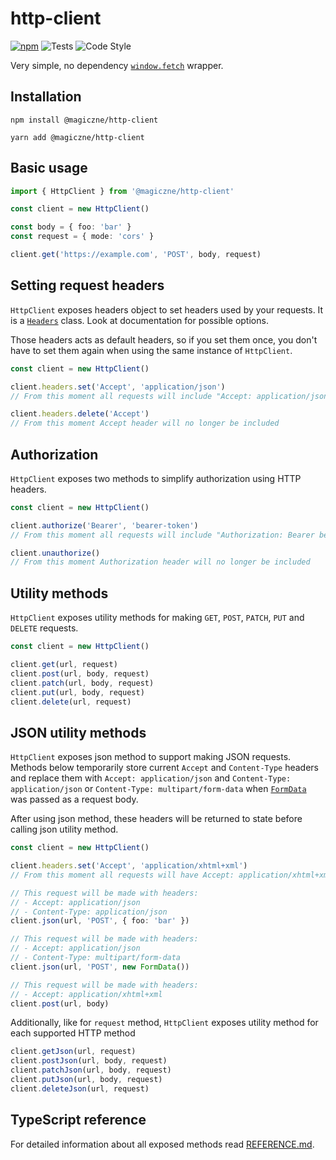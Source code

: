 # http-client
[![npm][badge]][0] 
![Tests](https://github.com/Magiczne/http-client/workflows/Tests/badge.svg)
![Code Style](https://github.com/Magiczne/http-client/workflows/Code%20Style/badge.svg)

Very simple, no dependency [`window.fetch`][1] wrapper.

## Installation

```
npm install @magiczne/http-client
```

```
yarn add @magiczne/http-client
```

## Basic usage

```typescript
import { HttpClient } from '@magiczne/http-client'

const client = new HttpClient()

const body = { foo: 'bar' }
const request = { mode: 'cors' }

client.get('https://example.com', 'POST', body, request)
```

## Setting request headers

`HttpClient` exposes headers object to set headers used by your requests. It is a 
[`Headers`][2] class. Look at documentation for possible options.

Those headers acts as default headers, so if you set them once, you don't have to set
them again when using the same instance of `HttpClient`.

```typescript
const client = new HttpClient()

client.headers.set('Accept', 'application/json')
// From this moment all requests will include "Accept: application/json" header

client.headers.delete('Accept')
// From this moment Accept header will no longer be included
```

## Authorization

`HttpClient` exposes two methods to simplify authorization using HTTP headers.

```typescript
const client = new HttpClient()

client.authorize('Bearer', 'bearer-token')
// From this moment all requests will include "Authorization: Bearer bearer-token" header

client.unauthorize()
// From this moment Authorization header will no longer be included
```

## Utility methods

`HttpClient` exposes utility methods for making `GET`, `POST`, `PATCH`, `PUT` and `DELETE` requests.

```typescript
const client = new HttpClient()

client.get(url, request)
client.post(url, body, request)
client.patch(url, body, request)
client.put(url, body, request)
client.delete(url, request)
```

## JSON utility methods

`HttpClient` exposes json method to support making JSON requests.
Methods below temporarily store current `Accept` and `Content-Type` headers and replace them
with `Accept: application/json` and `Content-Type: application/json` or `Content-Type: multipart/form-data`
when [`FormData`][3] was passed as a request body.

After using json method, these headers will be returned to state before calling json utility method.

```typescript
const client = new HttpClient()

client.headers.set('Accept', 'application/xhtml+xml')
// From this moment all requests will have Accept: application/xhtml+xml header set

// This request will be made with headers:
// - Accept: application/json
// - Content-Type: application/json
client.json(url, 'POST', { foo: 'bar' })

// This request will be made with headers:
// - Accept: application/json
// - Content-Type: multipart/form-data
client.json(url, 'POST', new FormData())

// This request will be made with headers:
// - Accept: application/xhtml+xml
client.post(url, body)
```

Additionally, like for `request` method, `HttpClient` exposes utility method for each supported HTTP method

```typescript
client.getJson(url, request)
client.postJson(url, body, request)
client.patchJson(url, body, request)
client.putJson(url, body, request)
client.deleteJson(url, request)
```

## TypeScript reference

For detailed information about all exposed methods read [REFERENCE.md](REFERENCE.md).

[badge]: https://img.shields.io/badge/dynamic/json?color=blue&label=npm&query=version&style=flat-square&url=https%3A%2F%2Fraw.githubusercontent.com%2FMagiczne%2Fhttp-client%2Fmaster%2Fpackage.json
[0]: https://www.npmjs.com/package/@magiczne/http-client
[1]: https://developer.mozilla.org/en-US/docs/Web/API/Fetch_API
[2]: https://developer.mozilla.org/en-US/docs/Web/API/Headers
[3]: https://developer.mozilla.org/en-US/docs/Web/API/FormData
